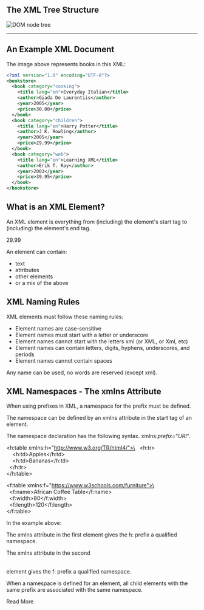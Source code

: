 The XML Tree Structure
----------------------

![DOM node tree](https://www.w3schools.com/xml/nodetree.gif)

* * * * *

An Example XML Document
-----------------------

The image above represents books in this XML:
```XML
<?xml version="1.0" encoding="UTF-8"?>
<bookstore>
  <book category="cooking">
    <title lang="en">Everyday Italian</title>
    <author>Giada De Laurentiis</author>
    <year>2005</year>
    <price>30.00</price>
  </book>
  <book category="children">
    <title lang="en">Harry Potter</title>
    <author>J K. Rowling</author>
    <year>2005</year>
    <price>29.99</price>
  </book>
  <book category="web">
    <title lang="en">Learning XML</title>
    <author>Erik T. Ray</author>
    <year>2003</year>
    <price>39.95</price>
  </book>
</bookstore>
```

What is an XML Element?
-----------------------

An XML element is everything from (including) the element's start tag to (including) the element's end tag.

<price>29.99</price>

An element can contain:

-   text
-   attributes
-   other elements
-   or a mix of the above



XML Naming Rules
----------------
XML elements must follow these naming rules:

-   Element names are case-sensitive
-   Element names must start with a letter or underscore
-   Element names cannot start with the letters xml (or XML, or Xml, etc)
-   Element names can contain letters, digits, hyphens, underscores, and periods
-   Element names cannot contain spaces

Any name can be used, no words are reserved (except xml).


XML Namespaces - The xmlns Attribute
------------------------------------

When using prefixes in XML, a namespace for the prefix must be defined.

The namespace can be defined by an xmlns attribute in the start tag of an element.

The namespace declaration has the following syntax. xmlns:*prefix*="*URI*".

<root>

<h:table xmlns:h="http://www.w3.org/TR/html4/">\
  <h:tr>\
    <h:td>Apples</h:td>\
    <h:td>Bananas</h:td>\
  </h:tr>\
</h:table>

<f:table xmlns:f="https://www.w3schools.com/furniture">\
  <f:name>African Coffee Table</f:name>\
  <f:width>80</f:width>\
  <f:length>120</f:length>\
</f:table>

</root>

In the example above:

The xmlns attribute in the first <table> element gives the h: prefix a qualified namespace.

The xmlns attribute in the second <table> element gives the f: prefix a qualified namespace.

When a namespace is defined for an element, all child elements with the same prefix are associated with the same namespace.

Read More [](/books/XML_Basic.pdf)

